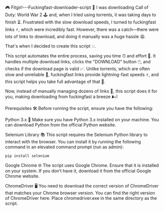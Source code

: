 🎮 Fitgirl---Fuckingfast-downloader-script 🚀
I was downloading Call of Duty: World War 2 🕹️ and, when I tried using torrents, it was taking days to finish ⏳. Frustrated with the slow download speeds, I turned to fuckingfast links ⚡, which were incredibly fast. However, there was a catch—there were lots of links to download, and doing it manually was a huge hassle 😩.

That's when I decided to create this script 💡.

This script automates the entire process, saving you time ⏰ and effort 💪. It handles multiple download links, clicks the "DOWNLOAD" button 🖱️, and checks if the download page is valid ✅. Unlike torrents, which are often slow and unreliable 🐢, fuckingfast links provide lightning-fast speeds ⚡, and this script helps you take full advantage of that 🚀.

Now, instead of manually managing dozens of links 🔗, this script does it for you, making downloading from fuckingfast a breeze 🌬️!

Prerequisites 🛠️
Before running the script, ensure you have the following:

Python 3.x 🐍
Make sure you have Python 3.x installed on your machine. You can download Python from the official Python website.

Selenium Library 📚
This script requires the Selenium Python library to interact with the browser. You can install it by running the following command in an elevated command prompt (run as admin):

```bash ... 
pip install selenium
```
Google Chrome 🌐
The script uses Google Chrome. Ensure that it is installed on your system. If you don’t have it, download it from the official Google Chrome website.

ChromeDriver 🖥️
You need to download the correct version of ChromeDriver that matches your Chrome browser version. You can find the right version of ChromeDriver here. Place chromedriver.exe in the same directory as the script.

